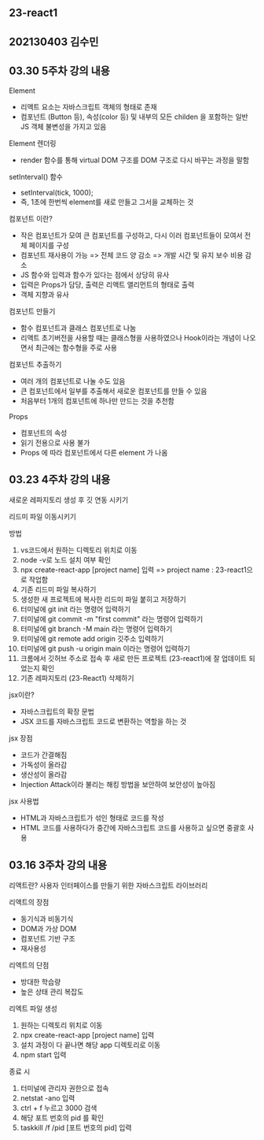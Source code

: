 ## 23-react1
## 202130403 김수민
## 03.30 5주차 강의 내용
Element
- 리액트 요소는 자바스크립트 객체의 형태로 존재
- 컴포넌트 (Button 등), 속성(color 등) 및 내부의 모든 childen 을 포함하는 일반 JS 객체
불변성을 가지고 있음

Element 렌더링
- render 함수를 통해 virtual DOM 구조를 DOM 구조로 다시 바꾸는 과정을 말함

setInterval() 함수
- setInterval(tick, 1000);
- 즉, 1초에 한번씩 element를 새로 만들고 그서을 교체하는 것

컴포넌트 이란?
- 작은 컴포넌트가 모여 큰 컴포넌트를 구성하고, 다시 이러 컴포넌트들이 모여서 전체 페이지를 구성
- 컴포넌트 재사용이 가능 => 전체 코드 양 감소 => 개발 시간 및 유지 보수 비용 감소
- JS 함수와 입력과 함수가 있다는 점에서 상당히 유사
- 입력은 Props가 담당, 출력은 리액트 앨리먼트의 형태로 출력
- 객체 지향과 유사

컴포넌트 만들기
- 함수 컴포넌트과 클래스 컴포넌트로 나눔
- 리액트 초기버전을 사용할 때는 클래스형을 사용하였으나 Hook이라는 개념이 나오면서 최근에는 함수형을 주로 사용

컴포넌트 추출하기
- 여러 개의 컴포넌트로 나눌 수도 있음
- 큰 컴포넌트에서 일부를 추출해서 새로운 컴포넌트를 만들 수 있음
- 처음부터 1개의 컴포넌트에 하나만 만드는 것을 추천함

Props
- 컴포넌트의 속성
- 읽기 전용으로 사용 불가
- Props 에 따라 컴포넌트에서 다른 element 가 나옴 


## 03.23 4주차 강의 내용
새로운 레파지토리 생성 후 깃 연동 시키기

리드미 파일 이동시키기


방법
1. vs코드에서 원하는 디렉토리 위치로 이동
2. node -v로 노드 설치 여부 확인
3. npx create-react-app [project name] 입력 => project name : 23-react1으로 작업함
4. 기존 리드미 파일 복사하기 
5. 생성한 새 프로젝트에 복사한 리드미 파일 붙히고 저장하기
6. 터미널에 git init 라는 명령어 입력하기
7. 터미널에 git commit -m "first commit" 라는 명령어 입력하기
8. 터미널에 git branch -M main 라는 명령어 입력하기
9. 터미널에 git remote add origin 깃주소 입력하기
10. 터미널에 git push -u origin main 이라는 명령어 입력하기 
11. 크롬에서 깃허브 주소로 접속 후 새로 만든 프로젝트 (23-react1)에 잘 업데이트 되었는지 확인
12. 기존 레파지토리 (23-React1) 삭제하기


jsx이란?
-  자바스크립트의 확장 문법
-  JSX 코드를 자바스크립트 코드로 변환하는 역할을 하는 것

jsx 장점 
-  코드가 간결해짐
-  가독성이 올라감
-  생산성이 올라감
-  Injection Attack이라 불리는 해킹 방법을 보안하여 보안성이 높아짐

jsx 사용법
-  HTML과 자바스크립트가 섞인 형태로 코드를 작성
-  HTML 코드를 사용하다가 중간에 자바스크립트 코드를 사용하고 싶으면 중괄호 사용


## 03.16 3주차 강의 내용

리액트란?
사용자 인터페이스를 만들기 위한 자바스크립트 라이브러리

리액트의 장점
- 동기식과 비동기식
- DOM과 가상 DOM
- 컴포넌트 기반 구조
- 재사용성

리액트의 단점
- 방대한 학습량
- 높은 상태 관리 복잡도

리엑트 파일 생성
1. 원하는 디렉토리 위치로 이동
2. npx create-react-app [project name] 입력
3. 설치 과정이 다 끝나면 해당 app 디렉토리로 이동
4. npm start 입력

종료 시
1. 터미널에 관리자 권한으로 접속
2. netstat -ano 입력
3. ctrl + f 누르고 3000 검색
4. 해당 포트 번호의 pid 를 확인
5. taskkill /f /pid [포트 번호의 pid] 입력

